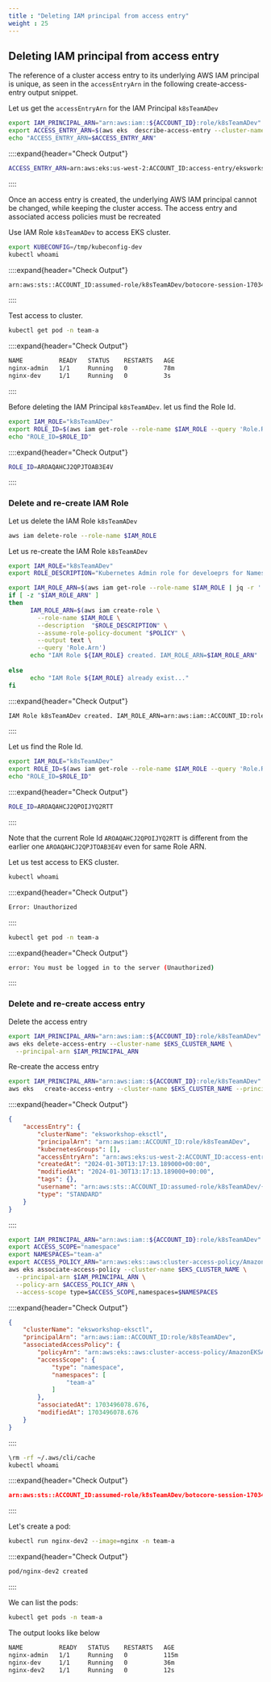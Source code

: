 ```yaml
---
title : "Deleting IAM principal from access entry"
weight : 25
---
```


## Deleting IAM principal from access entry


The reference of a cluster access entry to its underlying AWS IAM principal is unique, as seen in the `accessEntryArn` in the following create-access-entry output snippet.

Let us get the `accessEntryArn` for the IAM Principal `k8sTeamADev`

```bash
export IAM_PRINCIPAL_ARN="arn:aws:iam::${ACCOUNT_ID}:role/k8sTeamADev"
export ACCESS_ENTRY_ARN=$(aws eks  describe-access-entry --cluster-name $EKS_CLUSTER_NAME --principal-arn $IAM_PRINCIPAL_ARN  --query 'accessEntry.accessEntryArn' --output text)
echo "ACCESS_ENTRY_ARN=$ACCESS_ENTRY_ARN"
```

::::expand{header="Check Output"}
```bash
ACCESS_ENTRY_ARN=arn:aws:eks:us-west-2:ACCOUNT_ID:access-entry/eksworkshop-eksctl/role/ACCOUNT_ID/k8sTeamADev/f8c6ad21-ebb9-d2aa-335c-d8af833bb77e
```
::::


Once an access entry is created, the underlying AWS IAM principal cannot be changed, while keeping the cluster access. The access entry and associated access policies must be recreated

Use IAM Role `k8sTeamADev` to access EKS cluster.

```bash
export KUBECONFIG=/tmp/kubeconfig-dev
kubectl whoami
```

::::expand{header="Check Output"}
```bash
arn:aws:sts::ACCOUNT_ID:assumed-role/k8sTeamADev/botocore-session-1703494771
```
::::

Test access to cluster.


```bash
kubectl get pod -n team-a
```

::::expand{header="Check Output"}
```bash
NAME          READY   STATUS    RESTARTS   AGE
nginx-admin   1/1     Running   0          78m
nginx-dev     1/1     Running   0          3s
```
::::


Before deleting the IAM Principal `k8sTeamADev`. let us find the Role Id.

```bash
export IAM_ROLE="k8sTeamADev"
export ROLE_ID=$(aws iam get-role --role-name $IAM_ROLE --query 'Role.RoleId' --output text)
echo "ROLE_ID=$ROLE_ID"
```

::::expand{header="Check Output"}
```bash
ROLE_ID=AROAQAHCJ2QPJTOAB3E4V
```
::::

### Delete and re-create IAM Role

Let us delete the IAM Role `k8sTeamADev`

```bash
aws iam delete-role --role-name $IAM_ROLE
```


Let us re-create the IAM Role `k8sTeamADev`

```bash
export IAM_ROLE="k8sTeamADev"
export ROLE_DESCRIPTION="Kubernetes Admin role for develoeprs for Namespace team-a"

export IAM_ROLE_ARN=$(aws iam get-role --role-name $IAM_ROLE | jq -r '.Role.Arn')
if [ -z "$IAM_ROLE_ARN" ]
then
      IAM_ROLE_ARN=$(aws iam create-role \
        --role-name $IAM_ROLE \
        --description  "$ROLE_DESCRIPTION" \
        --assume-role-policy-document "$POLICY" \
        --output text \
        --query 'Role.Arn')
      echo "IAM Role ${IAM_ROLE} created. IAM_ROLE_ARN=$IAM_ROLE_ARN"
  
else
      echo "IAM Role ${IAM_ROLE} already exist..."
fi
```

::::expand{header="Check Output"}
```bash
IAM Role k8sTeamADev created. IAM_ROLE_ARN=arn:aws:iam::ACCOUNT_ID:role/k8sTeamADev
```
::::

Let us find the Role Id.

```bash
export IAM_ROLE="k8sTeamADev"
export ROLE_ID=$(aws iam get-role --role-name $IAM_ROLE --query 'Role.RoleId' --output text)
echo "ROLE_ID=$ROLE_ID"
```

::::expand{header="Check Output"}
```bash
ROLE_ID=AROAQAHCJ2QPOIJYQ2RTT
```
::::

Note that the current Role Id `AROAQAHCJ2QPOIJYQ2RTT` is different from the earlier one `AROAQAHCJ2QPJTOAB3E4V` even for same Role ARN.

Let us test access to EKS cluster.

```bash
kubectl whoami
```

::::expand{header="Check Output"}
```bash
Error: Unauthorized
```
::::


```bash
kubectl get pod -n team-a
```

::::expand{header="Check Output"}
```bash
error: You must be logged in to the server (Unauthorized)
```
::::

### Delete and re-create access entry

Delete the access entry

```bash
export IAM_PRINCIPAL_ARN="arn:aws:iam::${ACCOUNT_ID}:role/k8sTeamADev"
aws eks delete-access-entry --cluster-name $EKS_CLUSTER_NAME \
  --principal-arn $IAM_PRINCIPAL_ARN
```

Re-create the access entry

```bash
export IAM_PRINCIPAL_ARN="arn:aws:iam::${ACCOUNT_ID}:role/k8sTeamADev"
aws eks   create-access-entry --cluster-name $EKS_CLUSTER_NAME --principal-arn $IAM_PRINCIPAL_ARN --type $TYPE
```

::::expand{header="Check Output"}
```json
{
    "accessEntry": {
        "clusterName": "eksworkshop-eksctl",
        "principalArn": "arn:aws:iam::ACCOUNT_ID:role/k8sTeamADev",
        "kubernetesGroups": [],
        "accessEntryArn": "arn:aws:eks:us-west-2:ACCOUNT_ID:access-entry/eksworkshop-eksctl/role/ACCOUNT_ID/k8sTeamADev/00c6ad42-1fed-ba20-0c0a-3e40f6d0e5eb",
        "createdAt": "2024-01-30T13:17:13.189000+00:00",
        "modifiedAt": "2024-01-30T13:17:13.189000+00:00",
        "tags": {},
        "username": "arn:aws:sts::ACCOUNT_ID:assumed-role/k8sTeamADev/{{SessionName}}",
        "type": "STANDARD"
    }
}
```
::::


```bash
export IAM_PRINCIPAL_ARN="arn:aws:iam::${ACCOUNT_ID}:role/k8sTeamADev"
export ACCESS_SCOPE="namespace"
export NAMESPACES="team-a"
export ACCESS_POLICY_ARN="arn:aws:eks::aws:cluster-access-policy/AmazonEKSAdminPolicy"
aws eks associate-access-policy --cluster-name $EKS_CLUSTER_NAME \
  --principal-arn $IAM_PRINCIPAL_ARN \
  --policy-arn $ACCESS_POLICY_ARN \
  --access-scope type=$ACCESS_SCOPE,namespaces=$NAMESPACES
```

::::expand{header="Check Output"}
```json
{
    "clusterName": "eksworkshop-eksctl",
    "principalArn": "arn:aws:iam::ACCOUNT_ID:role/k8sTeamADev",
    "associatedAccessPolicy": {
        "policyArn": "arn:aws:eks::aws:cluster-access-policy/AmazonEKSAdminPolicy",
        "accessScope": {
            "type": "namespace",
            "namespaces": [
                "team-a"
            ]
        },
        "associatedAt": 1703496078.676,
        "modifiedAt": 1703496078.676
    }
}
```
::::


```bash
\rm -rf ~/.aws/cli/cache
kubectl whoami
```

::::expand{header="Check Output"}
```json
arn:aws:sts::ACCOUNT_ID:assumed-role/k8sTeamADev/botocore-session-1703496838
```
::::


Let's create a pod:

```bash
kubectl run nginx-dev2 --image=nginx -n team-a
```

::::expand{header="Check Output"}
```bash
pod/nginx-dev2 created
```
::::

We can list the pods:

```bash
kubectl get pods -n team-a
```

The output looks like below

```bash
NAME          READY   STATUS    RESTARTS   AGE
nginx-admin   1/1     Running   0          115m
nginx-dev     1/1     Running   0          36m
nginx-dev2    1/1     Running   0          12s
```
